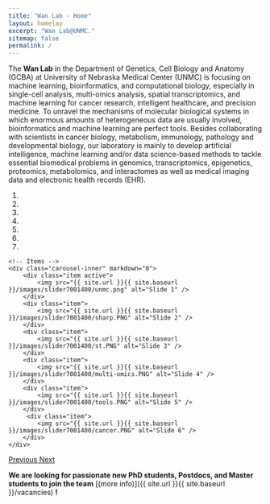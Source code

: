```yaml
---
title: "Wan Lab - Home"
layout: homelay
excerpt: "Wan Lab@UNMC."
sitemap: false
permalink: /
---
```


The **Wan Lab** in the Department of Genetics, Cell Biology and Anatomy (GCBA) at University of Nebraska Medical Center (UNMC) is focusing on machine learning, bioinformatics, and computational biology, especially in single-cell analysis, multi-omics analysis, spatial transcriptomics, and machine learning for cancer research, intelligent healthcare, and precision medicine. To unravel the mechanisms of molecular biological systems in which enormous amounts of heterogeneous data are usually involved, bioinformatics and machine learning are perfect tools. Besides collaborating with scientists in cancer biology, metabolism, immunology, pathology and developmental biology, our laboratory is mainly to develop artificial intelligence, machine learning and/or data science-based methods to tackle essential biomedical problems in genomics, transcriptomics, epigenetics, proteomics, metabolomics, and interactomes as well as medical imaging data and electronic health records (EHR).


<div markdown="0" id="carousel" class="carousel slide" data-ride="carousel" data-interval="4000" data-pause="hover" >
    <!-- Menu -->
    <ol class="carousel-indicators">
        <li data-target="#carousel" data-slide-to="0" class="active"></li>
        <li data-target="#carousel" data-slide-to="1"></li>
        <li data-target="#carousel" data-slide-to="2"></li>
        <li data-target="#carousel" data-slide-to="3"></li>
        <li data-target="#carousel" data-slide-to="4"></li>
        <li data-target="#carousel" data-slide-to="5"></li>
        <li data-target="#carousel" data-slide-to="6"></li>
    </ol>

    <!-- Items -->
    <div class="carousel-inner" markdown="0">
        <div class="item active">
            <img src="{{ site.url }}{{ site.baseurl }}/images/slider7001400/unmc.png" alt="Slide 1" />
        </div>
        <div class="item">
            <img src="{{ site.url }}{{ site.baseurl }}/images/slider7001400/sharp.PNG" alt="Slide 2" />
        </div>
        <div class="item">
            <img src="{{ site.url }}{{ site.baseurl }}/images/slider7001400/st.PNG" alt="Slide 3" />
        </div>
        <div class="item">
            <img src="{{ site.url }}{{ site.baseurl }}/images/slider7001400/multi-omics.PNG" alt="Slide 4" />
        </div>
        <div class="item">
            <img src="{{ site.url }}{{ site.baseurl }}/images/slider7001400/tools.PNG" alt="Slide 5" />
        </div>       
         <div class="item">
            <img src="{{ site.url }}{{ site.baseurl }}/images/slider7001400/cancer.PNG" alt="Slide 6" />
        </div>
    </div>
  <a class="left carousel-control" href="#carousel" role="button" data-slide="prev">
    <span class="glyphicon glyphicon-chevron-left" aria-hidden="true"></span>
    <span class="sr-only">Previous</span>
  </a>
  <a class="right carousel-control" href="#carousel" role="button" data-slide="next">
    <span class="glyphicon glyphicon-chevron-right" aria-hidden="true"></span>
    <span class="sr-only">Next</span>
  </a>
</div>





 **We are  looking for passionate new PhD students, Postdocs, and Master students to join the team** [(more info)]({{ site.url }}{{ site.baseurl }}/vacancies) **!**



